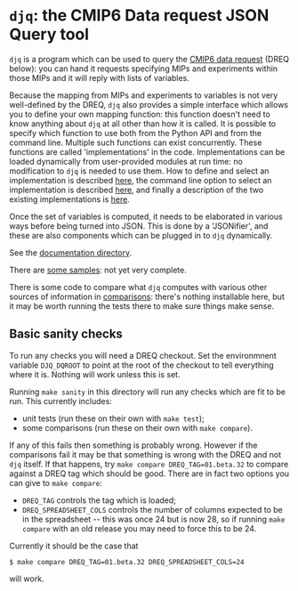 <!-- (C) British Crown Copyright 2016, Met Office.
     See LICENSE.md in the top directory for license details. -->

# `djq`: the CMIP6 Data request JSON Query tool
`djq` is a program which can be used to query the [CMIP6 data
request](https://w3id.org/cmip6dr) (DREQ below): you can hand it requests
specifying MIPs and experiments within those MIPs and it will reply
with lists of variables.

Because the mapping from MIPs and experiments to variables is not very
well-defined by the DREQ, `djq` also provides a simple interface which
allows you to define your own mapping function: this function doesn't
need to know anything about `djq` at all other than how it is called.
It is possible to specify which function to use both from the Python
API and from the command line.  Multiple such functions can exist
concurrently.  These functions are called 'implementations' in the
code.  Implementations can be loaded dynamically from user-provided
modules at run time: no modification to `djq` is needed to use them.
How to define and select an implementation is described
[here](doc/Python-interface.md#controlling-how-variables-are-computed),
the command line option to select an implementation is described
[here](doc/Command-line.md#djq-a-command-line-interface-to-querying-the-dreq),
and finally a description of the two existing implementations is
[here](doc/implementations.md).

Once the set of variables is computed, it needs to be elaborated in various ways
before being turned into JSON.  This is done by a 'JSONifier', and these are
also components which can be plugged in to `djq` dynamically.

See the [documentation directory](doc/).

There are [some samples](samples/): not yet very complete.

There is some code to compare what `djq` computes with various other
sources of information in [comparisons](comparisons/): there's nothing
installable here, but it may be worth running the tests there to make
sure things make sense.

## Basic sanity checks
To run any checks you will need a DREQ checkout.  Set the environmnent
variable `DJQ_DQROOT` to point at the root of the checkout to tell
everything where it is.  Nothing will work unless this is set.

Running `make sanity` in this directory will run any checks
which are fit to be run.  This currently includes:

* unit tests (run these on their own with `make test`);
* some comparisons (run these on their own with `make compare`).

If any of this fails then something is probably wrong.  However if the
comparisons fail it may be that something is wrong with the DREQ and
not `djq` itself.  If that happens, try `make compare
DREQ_TAG=01.beta.32` to compare against a DREQ tag which should be
good.  There are in fact two options you can give to `make compare`:

* `DREQ_TAG` controls the tag which is loaded;
* `DREQ_SPREADSHEET_COLS` controls the number of columns expected to
  be in the spreadsheet -- this was once 24 but is now 28, so if
  running `make compare` with an old release you may need to force
  this to be 24.

Currently it should be the case that

```
$ make compare DREQ_TAG=01.beta.32 DREQ_SPREADSHEET_COLS=24
```

will work.
